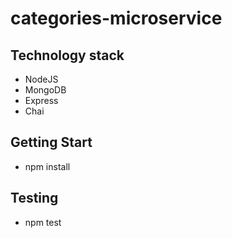 # categories-microservice

## Technology stack
- NodeJS
- MongoDB
- Express
- Chai
## Getting Start
- npm install

## Testing
- npm test